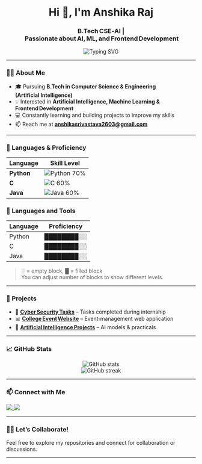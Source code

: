 <h1 align="center">Hi 👋, I'm Anshika Raj</h1>
<h3 align="center">B.Tech CSE‑AI | Passionate about AI, ML, and Frontend Development</h3>

<p align="center">
  <img src="https://readme-typing-svg.demolab.com?font=Fira+Code&pause=1000&center=true&width=435&lines=Welcome+to+my+GitHub+profile!;Exploring+AI+%26+ML" alt="Typing SVG" />
</p>

---

### 👩‍💻 About Me
- 🎓 Pursuing **B.Tech in Computer Science & Engineering (Artificial Intelligence)**
- 💡 Interested in **Artificial Intelligence, Machine Learning & Frontend Development**
- 💻 Constantly learning and building projects to improve my skills
- 📫 Reach me at **[anshikasrivastava2603@gmail.com](mailto:anshikaasthana394@gmail.com)**

---

### 🧠 Languages & Proficiency

| Language | Skill Level |
|----------|-------------|
| **Python** | <img src="https://progress-bar.dev/70/?title=&width=240&color=blue" alt="Python 70%" /> |
| **C** | <img src="https://progress-bar.dev/60/?title=&width=240&color=blue" alt="C 60%" /> |
| **Java** | <img src="https://progress-bar.dev/60/?title=&width=240&color=blue" alt="Java 60%" /> |


### 🧠 Languages and Tools

| Language | Proficiency |
|----------|-------------|
| Python   | ████████░░  |
| C        | ████████░░  |
| Java     | ████████░░  |

> ░ = empty block, █ = filled block  
> You can adjust number of blocks to show different levels.


---

### 🚀 Projects
- 🔐 **[Cyber Security Tasks](https://github.com/AnshikaAsthana/Cyber-Security)** – Tasks completed during internship  
- 📊 **[College Event Website](https://github.com/AnshikaAsthana/event-website)** – Event‑management web application  
- 🤖 **[Artificial Intelligence Projects](https://github.com/AnshikaAsthana/Artificial-Intelligence)** – AI models & practicals

---

### 📈 GitHub Stats
<p align="center">
  <img src="https://github-readme-stats.vercel.app/api?username=AnshikaAsthana&show_icons=true&theme=github_dark" alt="GitHub stats" />
  <br />
  <img src="https://github-readme-streak-stats.herokuapp.com/?user=AnshikaAsthana&theme=github-dark&hide_border=false" alt="GitHub streak" />
</p>

---

### 📫 Connect with Me
<p>
  <a href="mailto:anshikasrivastava2603@gmail.com">
    <img src="https://img.shields.io/badge/Gmail-D14836?style=for-the-badge&logo=gmail&logoColor=white" />
  </a>
  <a href="https://www.linkedin.com/in/anshika-raj-ashtana/">
    <img src="https://img.shields.io/badge/LinkedIn-0A66C2?style=for-the-badge&logo=linkedin&logoColor=white" />
  </a>
</p>

---

### 🧑‍💼 Let’s Collaborate!
Feel free to explore my repositories and connect for collaboration or discussions.

---
